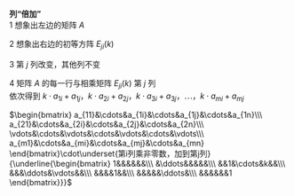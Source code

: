 **列“倍加”**  
1 想象出左边的矩阵 $A$  
  
2 想象出右边的初等方阵 $E_{ji}(k)$  
  
3 第 $j$ 列改变，其他列不变  
  
4 矩阵 $A$ 的每一行与相乘矩阵 $E_{ji}(k)$ 第 $j$ 列  
依次得到 $k\cdot a_{1i}+a_{1j}，k\cdot a_{2i}+a_{2j}，  
k\cdot a_{3i}+a_{3j}，\cdots，k\cdot a_{mi}+a_{mj}$  
  
$\begin{bmatrix}  
a_{11}&\cdots&a_{1i}&\cdots&a_{1j}&\cdots&a_{1n}\\\  
a_{21}&\cdots&a_{2i}&\cdots&a_{2j}&\cdots&a_{2n}\\\  
\vdots&\cdots&\vdots&\cdots&\vdots&\cdots&\vdots\\\  
a_{m1}&\cdots&a_{mi}&\cdots&a_{mj}&\cdots&a_{mn}  
\end{bmatrix}\cdot\underset{第i列乘非零数，加到第j列}{\underline{\begin{bmatrix}  
1&&&&&&\\\  
&\ddots&&&&&\\\  
&&1&\cdots&k&&\\\  
&&&\ddots&\vdots&&\\\  
&&&&1&&\\\  
&&&&&\ddots&\\\  
&&&&&&1  
\end{bmatrix}}}$  
